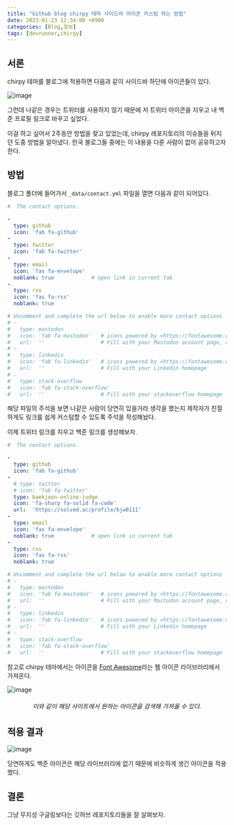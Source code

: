 ```yaml
---
title: "Github blog chirpy 테마 사이드바 아이콘 커스텀 하는 방법"
date: 2023-01-23 12:34:00 +0900
categories: [Blog,정보]
tags: [devrunner,chirpy]
---
```


서론
---
chirpy 테마를 블로그에 적용하면 다음과 같이 사이드바 하단에 아이콘들이 있다.

![image](https://user-images.githubusercontent.com/87963766/213960061-1710ea96-1626-4bfb-b0ac-931e62c34ee1.png)

그런데 나같은 경우는 트위터를 사용하지 않기 때문에 저 트위터 아이콘을 지우고 내 백준 프로필 링크로 바꾸고 싶었다.

이걸 하고 싶어서 2주동안 방법을 찾고 있었는데, chirpy 레포지토리의 이슈들을 뒤지던 도중 방법을 알아냈다. 한국 블로그들 중에는 이 내용을 다룬 사람이 없어 공유하고자 한다.

방법
---
블로그 폴더에 들어가서 `_data/contact.yml` 파일을 열면 다음과 같이 되어있다.

```yml
#  The contact options.

-
  type: github
  icon: 'fab fa-github'
-
  type: twitter
  icon: 'fab fa-twitter'
-
  type: email
  icon: 'fas fa-envelope'
  noblank: true            # open link in current tab
-
  type: rss
  icon: 'fas fa-rss'
  noblank: true

# Uncomment and complete the url below to enable more contact options
# -
#   type: mastodon
#   icon: 'fab fa-mastodon'   # icons powered by <https://fontawesome.com/>
#   url:  ''                  # Fill with your Mastodon account page, rel="me" will be applied for verification
# -
#   type: linkedin
#   icon: 'fab fa-linkedin'   # icons powered by <https://fontawesome.com/>
#   url:  ''                  # Fill with your Linkedin homepage
# -
#   type: stack-overflow
#   icon: 'fab fa-stack-overflow'
#   url:  ''                  # Fill with your stackoverflow homepage
```

해당 파일의 주석을 보면 나같은 사람이 당연히 있을거라 생각을 했는지 제작자가 친절하게도 링크를 쉽게 커스텀할 수 있도록 주석을 작성해놨다.

이제 트위터 링크를 지우고 백준 링크를 생성해보자.

```yml
#  The contact options.

-
  type: github
  icon: 'fab fa-github'
-
  # type: twitter
  # icon: 'fab fa-twitter'
  type: baekjoon-online-judge
  icon: 'fa-sharp fa-solid fa-code'
  url:  'https://solved.ac/profile/bjw0111'
-
  type: email
  icon: 'fas fa-envelope'
  noblank: true            # open link in current tab
-
  type: rss
  icon: 'fas fa-rss'
  noblank: true

# Uncomment and complete the url below to enable more contact options
# -
#   type: mastodon
#   icon: 'fab fa-mastodon'   # icons powered by <https://fontawesome.com/>
#   url:  ''                  # Fill with your Mastodon account page, rel="me" will be applied for verification
# -
#   type: linkedin
#   icon: 'fab fa-linkedin'   # icons powered by <https://fontawesome.com/>
#   url:  ''                  # Fill with your Linkedin homepage
# -
#   type: stack-overflow
#   icon: 'fab fa-stack-overflow'
#   url:  ''                  # Fill with your stackoverflow homepage
```

참고로 chirpy 테마에서는 아이콘을 [Font Awesome](https://fontawesome.com/)라는 웹 아이콘 라이브러리에서 가져온다.

![image](https://user-images.githubusercontent.com/87963766/213961120-d2f50669-d266-4360-baf3-a7c62777c65c.png)

###### <center>이와 같이 해당 사이트에서 원하는 아이콘을 검색해 가져올 수 있다.<center>

적용 결과
---
![image](https://user-images.githubusercontent.com/87963766/213961328-4d3cea39-737c-463e-a86c-0000d57af816.png)

당연하게도 백준 아이콘은 해당 라이브러리에 없기 때문에 비슷하게 생긴 아이콘을 적용했다.


결론
---
그냥 무지성 구글링보다는 깃허브 레포지토리들을 잘 살펴보자.
